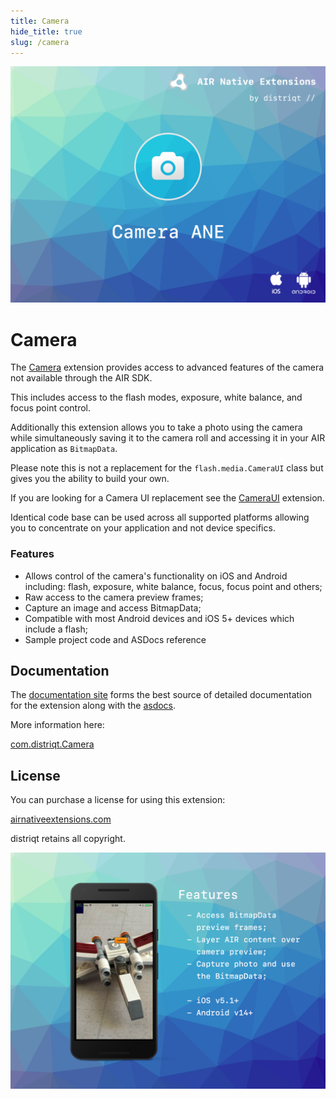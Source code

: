```yaml
---
title: Camera
hide_title: true
slug: /camera
---
```


![](images/hero.png)

# Camera

The [Camera](https://airnativeextensions.com/extension/com.distriqt.Camera) extension provides access to advanced features of the camera not available through the AIR SDK.

This includes access to the flash modes, exposure, white balance, and focus point control.

Additionally this extension allows you to take a photo using the camera while simultaneously saving it to the camera roll and accessing it in your AIR application as `BitmapData`.

Please note this is not a replacement for the `flash.media.CameraUI` class but gives you the ability to build your own.

If you are looking for a Camera UI replacement see the [CameraUI](https://airnativeextensions.com/extension/com.distriqt.CameraUI) extension.

Identical code base can be used across all supported platforms allowing you to concentrate on your application and not device specifics.

### Features

- Allows control of the camera's functionality on iOS and Android including: flash, exposure, white balance, focus, focus point and others;
- Raw access to the camera preview frames;
- Capture an image and access BitmapData;
- Compatible with most Android devices and iOS 5+ devices which include a flash;
- Sample project code and ASDocs reference

## Documentation

The [documentation site](https://docs.airnativeextensions.com/docs/camera) forms the best source of detailed documentation for the extension along with the [asdocs](https://docs.airnativeextensions.com/asdocs/camera).

More information here:

[com.distriqt.Camera](https://airnativeextensions.com/extension/com.distriqt.Camera)

## License

You can purchase a license for using this extension:

[airnativeextensions.com](https://airnativeextensions.com/)

distriqt retains all copyright.

![](images/promo.png)
